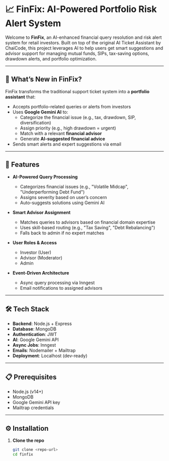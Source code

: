 # 📈 FinFix: AI-Powered Portfolio Risk Alert System

Welcome to **FinFix**, an AI-enhanced financial query resolution and risk alert system for retail investors. Built on top of the original AI Ticket Assistant by ChaiCode, this project leverages AI to help users get smart suggestions and advisor support for managing mutual funds, SIPs, tax-saving options, drawdown alerts, and portfolio optimization.

---

## 🧠 What’s New in FinFix?

FinFix transforms the traditional support ticket system into a **portfolio assistant** that:

- Accepts portfolio-related queries or alerts from investors
- Uses **Google Gemini AI** to:
  - Categorize the financial issue (e.g., tax, drawdown, SIP, diversification)
  - Assign priority (e.g., high drawdown = urgent)
  - Match with a relevant **financial advisor**
  - Generate **AI-suggested financial advice**
- Sends smart alerts and expert suggestions via email

---

## 🚀 Features

- **AI-Powered Query Processing**
  - Categorizes financial issues (e.g., "Volatile Midcap", "Underperforming Debt Fund")
  - Assigns severity based on user’s concern
  - Auto-suggests solutions using Gemini AI

- **Smart Advisor Assignment**
  - Matches queries to advisors based on financial domain expertise
  - Uses skill-based routing (e.g., "Tax Saving", "Debt Rebalancing")
  - Falls back to admin if no expert matches

- **User Roles & Access**
  - Investor (User)
  - Advisor (Moderator)
  - Admin

- **Event-Driven Architecture**
  - Async query processing via Inngest
  - Email notifications to assigned advisors

---

## 🛠️ Tech Stack

- **Backend**: Node.js + Express  
- **Database**: MongoDB  
- **Authentication**: JWT  
- **AI**: Google Gemini API  
- **Async Jobs**: Inngest  
- **Emails**: Nodemailer + Mailtrap  
- **Deployment**: Localhost (dev-ready)

---

## 📋 Prerequisites

- Node.js (v14+)
- MongoDB
- Google Gemini API key
- Mailtrap credentials

---

## ⚙️ Installation

1. **Clone the repo**  
   ```bash
   git clone <repo-url>
   cd finfix